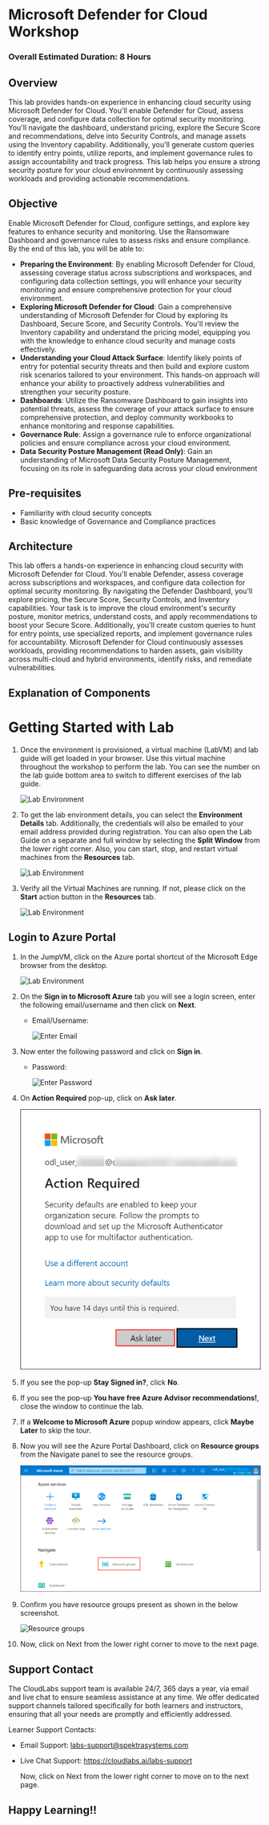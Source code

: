 # Microsoft Defender for Cloud Workshop

### Overall Estimated Duration: 8 Hours

## Overview

This lab provides hands-on experience in enhancing cloud security using Microsoft Defender for Cloud. You'll enable Defender for Cloud, assess coverage, and configure data collection for optimal security monitoring. You'll navigate the dashboard, understand pricing, explore the Secure Score and recommendations, delve into Security Controls, and manage assets using the Inventory capability. Additionally, you'll generate custom queries to identify entry points, utilize reports, and implement governance rules to assign accountability and track progress. This lab helps you ensure a strong security posture for your cloud environment by continuously assessing workloads and providing actionable recommendations.

## Objective

Enable Microsoft Defender for Cloud, configure settings, and explore key features to enhance security and monitoring. Use the Ransomware Dashboard and governance rules to assess risks and ensure compliance. By the end of this lab, you will be able to:

- **Preparing the Environment**: By enabling Microsoft Defender for Cloud, assessing coverage status across subscriptions and workspaces, and configuring data collection settings, you will enhance your security monitoring and ensure comprehensive protection for your cloud environment.
- **Exploring Microsoft Defender for Cloud**: Gain a comprehensive understanding of Microsoft Defender for Cloud by exploring its Dashboard, Secure Score, and Security Controls. You'll review the Inventory capability and understand the pricing model, equipping you with the knowledge to enhance cloud security and manage costs effectively.
- **Understanding your Cloud Attack Surface**: Identify likely points of entry for potential security threats and then build and explore custom risk scenarios tailored to your environment. This hands-on approach will enhance your ability to proactively address vulnerabilities and strengthen your security posture.
- **Dashboards**: Utilize the Ransomware Dashboard to gain insights into potential threats, assess the coverage of your attack surface to ensure comprehensive protection, and deploy community workbooks to enhance monitoring and response capabilities.
- **Governance Rule**: Assign a governance rule to enforce organizational policies and ensure compliance across your cloud environment.
- **Data Security Posture Management (Read Only)**: Gain an understanding of Microsoft Data Security Posture Management, focusing on its role in safeguarding data across your cloud environment

## Pre-requisites

- Familiarity with cloud security concepts
- Basic knowledge of Governance and Compliance practices

## Architecture

This lab offers a hands-on experience in enhancing cloud security with Microsoft Defender for Cloud. You'll enable Defender, assess coverage across subscriptions and workspaces, and configure data collection for optimal security monitoring. By navigating the Defender Dashboard, you'll explore pricing, the Secure Score, Security Controls, and Inventory capabilities. Your task is to improve the cloud environment's security posture, monitor metrics, understand costs, and apply recommendations to boost your Secure Score. Additionally, you'll create custom queries to hunt for entry points, use specialized reports, and implement governance rules for accountability. Microsoft Defender for Cloud continuously assesses workloads, providing recommendations to harden assets, gain visibility across multi-cloud and hybrid environments, identify risks, and remediate vulnerabilities.

## Explanation of Components

# Getting Started with Lab

1. Once the environment is provisioned, a virtual machine (LabVM) and lab guide will get loaded in your browser. Use this virtual machine throughout the workshop to perform the lab. You can see the number on the lab guide bottom area to switch to different exercises of the lab guide.
   
   ![](../images/img-1.png "Lab Environment")

1. To get the lab environment details, you can select the **Environment Details** tab. Additionally, the credentials will also be emailed to your email address provided during registration. You can also open the Lab Guide on a separate and full window by selecting the **Split Window** from the lower right corner. Also, you can start, stop, and restart virtual machines from the **Resources** tab.

   ![](../images/img-2.png "Lab Environment")
 
1. Verify all the Virtual Machines are running. If not, please click on the **Start** action button in the **Resources** tab.

   ![](../images/startresource-1.png "Lab Environment")

## Login to Azure Portal

1. In the JumpVM, click on the Azure portal shortcut of the Microsoft Edge browser from the desktop.

   ![](../images/img-3.png "Lab Environment")
   
1. On the **Sign in to Microsoft Azure** tab you will see a login screen, enter the following email/username and then click on **Next**. 
   * Email/Username: **<inject key="AzureAdUserEmail" enableCopy="true"/>** 
   
     ![](../images/image7.png "Enter Email")
     
1. Now enter the following password and click on **Sign in**.
   * Password: **<inject key="AzureAdUserPassword" enableCopy="true"/>**
   
     ![](../images/image8.png "Enter Password")
     
1. On **Action Required** pop-up, click on **Ask later**.

     ![](../images/ask-later.png "Ask Later")

1. If you see the pop-up **Stay Signed in?**, click **No**.

1. If you see the pop-up **You have free Azure Advisor recommendations!**, close the window to continue the lab.

1. If a **Welcome to Microsoft Azure** popup window appears, click **Maybe Later** to skip the tour.
   
1. Now you will see the Azure Portal Dashboard, click on **Resource groups** from the Navigate panel to see the resource groups.

   ![](../images/select-rg.png "Resource groups")
   
1. Confirm you have resource groups present as shown in the below screenshot.

   ![](../images/img-9.png "Resource groups")
   
1. Now, click on Next from the lower right corner to move to the next page.

## Support Contact

The CloudLabs support team is available 24/7, 365 days a year, via email and live chat to ensure seamless assistance at any time. We offer dedicated support channels tailored specifically for both learners and instructors, ensuring that all your needs are promptly and efficiently addressed.

Learner Support Contacts:

- Email Support: labs-support@spektrasystems.com
- Live Chat Support: https://cloudlabs.ai/labs-support

  Now, click on Next from the lower right corner to move on to the next page.

## Happy Learning!!
